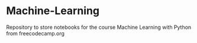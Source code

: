 # Machine-Learning
Repository to store notebooks for the course Machine Learning with Python from freecodecamp.org
